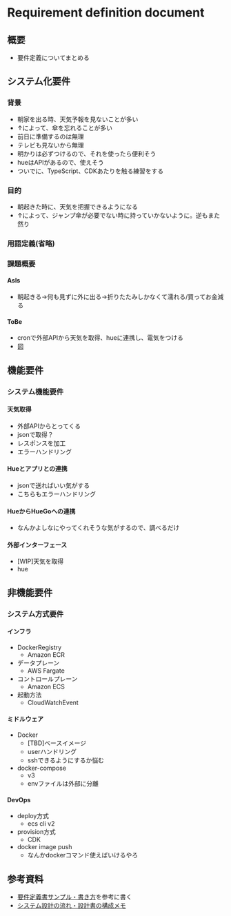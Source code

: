# Requirement definition document

## 概要

- 要件定義についてまとめる

## システム化要件

### 背景

- 朝家を出る時、天気予報を見ないことが多い
- ↑によって、傘を忘れることが多い
- 前日に準備するのは無理
- テレビも見ないから無理
- 明かりは必ずつけるので、それを使ったら便利そう
- hueはAPIがあるので、使えそう
- ついでに、TypeScript、CDKあたりを触る練習をする

### 目的

- 朝起きた時に、天気を把握できるようになる
- ↑によって、ジャンプ傘が必要でない時に持っていかないように。逆もまた然り

### 用語定義(省略)

### 課題概要

#### AsIs

- 朝起きる->何も見ずに外に出る->折りたたみしかなくて濡れる/買ってお金減る

#### ToBe

- cronで外部APIから天気を取得、hueに連携し、電気をつける
- [図](https://drive.google.com/file/d/1EYMyZYKQu2YqFurXJ95c0ctADULJcAWI/view?usp=sharing)

## 機能要件

### システム機能要件

#### 天気取得

- 外部APIからとってくる
- jsonで取得？
- レスポンスを加工
- エラーハンドリング

#### Hueとアプリとの連携

- jsonで送ればいい気がする
- こちらもエラーハンドリング

#### HueからHueGoへの連携

- なんかよしなにやってくれそうな気がするので、調べるだけ

#### 外部インターフェース

- [WIP]天気を取得
- hue

## 非機能要件

### システム方式要件

#### インフラ

- DockerRegistry
  - Amazon ECR
- データプレーン
  - AWS Fargate
- コントロールプレーン
  - Amazon ECS
- 起動方法
  - CloudWatchEvent

#### ミドルウェア

- Docker
  - [TBD]ベースイメージ
  - userハンドリング
  - sshできるようにするか悩む
- docker-compose
  - v3
  - envファイルは外部に分離

#### DevOps

- deploy方式
  - ecs cli v2
- provision方式
  - CDK
- docker image push
  - なんかdockerコマンド使えばいけるやろ

## 参考資料

- [要件定義書サンプル・書き方](https://pm-rasinban.com/rd-write)を参考に書く
- [システム設計の流れ・設計書の構成メモ](https://qiita.com/chocode/items/fd51dd8f561e2a0fbd70)